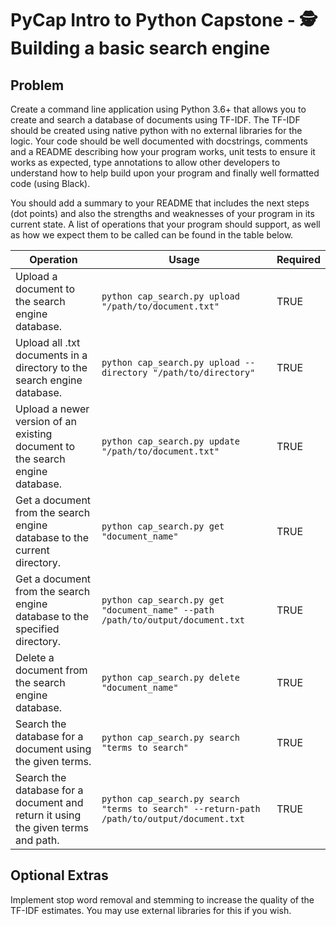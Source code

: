# PyCap Intro to Python Capstone - 🕵️ Building a basic search engine

## Problem

Create a command line application using Python 3.6+ that allows you to create and search a database of documents using TF-IDF. The TF-IDF should be created using native python with no external libraries for the logic.
Your code should be well documented with docstrings, comments and a README describing how your program works, unit tests to ensure it works as expected, type annotations to allow other developers to understand how to help build upon your program and finally well formatted code (using Black).

You should add a summary to your README that includes the next steps (dot points) and also the strengths and weaknesses of your program in its current state.
A list of operations that your program should support, as well as how we expect them to be called can be found in the table below.

| Operation                                            | Usage | Required |
|------------------------------------------------------|-------|----------|
| Upload a document to the search engine database. | `python cap_search.py upload "/path/to/document.txt"` | TRUE |
| Upload all .txt documents in a directory to the search engine database. | `python cap_search.py upload --directory "/path/to/directory"` | TRUE |
| Upload a newer version of an existing document to the search engine database. | `python cap_search.py update "/path/to/document.txt"` | TRUE |
| Get a document from the search engine database to the current directory. | `python cap_search.py get "document_name"` | TRUE |
| Get a document from the search engine database to the specified directory. | `python cap_search.py get "document_name" --path /path/to/output/document.txt` | TRUE |
| Delete a document from the search engine database. | `python cap_search.py delete "document_name"` | TRUE |
| Search the database for a document using the given terms. | `python cap_search.py search "terms to search"` | TRUE |
| Search the database for a document and return it using the given terms and path. | `python cap_search.py search "terms to search" --return-path /path/to/output/document.txt` | TRUE |

## Optional Extras

Implement stop word removal and stemming to increase the quality of the TF-IDF estimates. You may use external libraries for this if you wish.
